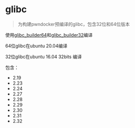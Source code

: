 # glibc
> 为构建pwndocker预编译的glibc，包含32位和64位版本

使用[glibc_builder64](https://github.com/skysider/glibc_builder64/)和[glibc_builder32](https://github.com/skysider/glibc_builder32/)编译

64位glibc在ubuntu 20.04编译

32位glibc在ubuntu 16.04 32bits 编译




包含：
- 2.19
- 2.23
- 2.24
- 2.27
- 2.28
- 2.29
- 2.30
- 2.31
- 2.32

